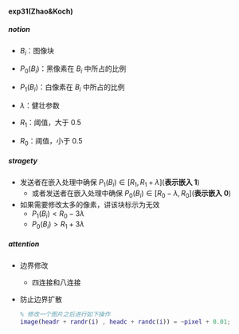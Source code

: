#### exp31(**$\text{Zhao&Koch}$**)



##### notion

- $B_i$：图像块

- $P_0(B_i)$：黑像素在 $B_i$ 中所占的比例
- $P_1(B_i)$：白像素在 $B_i$ 中所占的比例
- $\lambda$：健壮参数
- $R_1$：阈值，大于 $0.5$
- $R_0$：阈值，小于 $0.5$



##### stragety

- 发送者在嵌入处理中确保 $P_1(B_i) \in [R_1, R_1 + \lambda]$(**表示嵌入 $1$**)
  - 或者发送者在嵌入处理中确保 $P_0(B_i) \in [R_0 - \lambda, R_0]$(**表示嵌入 0**)
- 如果需要修改太多的像素，讲该块标示为无效
  - $P_1(B_i) < R_0 - 3 \lambda$
  - $P_0(B_i) > R_1 + 3 \lambda$



##### attention

- 边界修改

  - 四连接和八连接

- 防止边界扩散

  ```matlab
  % 修改一个图片之后进行如下操作
  image(headr + randr(i) , headc + randc(i)) = ~pixel + 0.01;
  ```

  